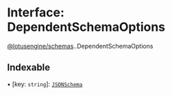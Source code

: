 # Interface: DependentSchemaOptions

[@lotusengine/schemas](../wiki/@lotusengine.schemas).[<internal>](../wiki/@lotusengine.schemas.%3Cinternal%3E).DependentSchemaOptions

## Indexable

▪ [key: `string`]: [`JSONSchema`](../wiki/@lotusengine.schemas.%3Cinternal%3E#jsonschema)
